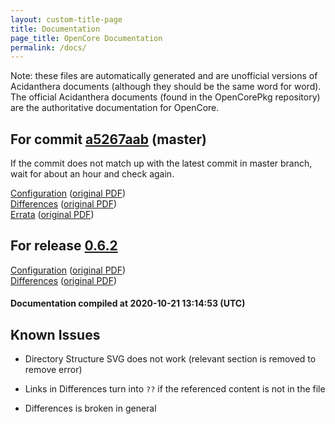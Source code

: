 ```yaml
---
layout: custom-title-page
title: Documentation
page_title: OpenCore Documentation
permalink: /docs/
---
```

Note: these files are automatically generated and are unofficial versions of Acidanthera documents (although they should be the same word for word). The official Acidanthera documents (found in the OpenCorePkg repository) are the authoritative documentation for OpenCore.

## For commit [a5267aab](https://github.com/acidanthera/OpenCorePkg/tree/a5267aab4a24f4c7b2ceaa6e900dcb3caaef26eb) (master)

If the commit does not match up with the latest commit in master branch, wait for about an hour and check again.

[Configuration](latest/Configuration.html) ([original PDF](https://github.com/acidanthera/OpenCorePkg/blob/a5267aab4a24f4c7b2ceaa6e900dcb3caaef26eb/Docs/Configuration.pdf))
<br>
[Differences](latest/Differences.html) ([original PDF](https://github.com/acidanthera/OpenCorePkg/blob/a5267aab4a24f4c7b2ceaa6e900dcb3caaef26eb/Docs/Differences/Differences.pdf))
<br>
[Errata](latest/Errata.html) ([original PDF](https://github.com/acidanthera/OpenCorePkg/blob/a5267aab4a24f4c7b2ceaa6e900dcb3caaef26eb/Docs/Errata/Errata.pdf))

## For release [0.6.2](https://github.com/acidanthera/OpenCorePkg/tree/0.6.2)

[Configuration](release/Configuration.html) ([original PDF](https://github.com/acidanthera/OpenCorePkg/blob/0.6.2/Docs/Configuration.pdf))
<br>
[Differences](release/Differences.html) ([original PDF](https://github.com/acidanthera/OpenCorePkg/blob/0.6.2/Docs/Differences/Differences.pdf))

#### Documentation compiled at 2020-10-21 13:14:53 (UTC)

## Known Issues

* Directory Structure SVG does not work (relevant section is removed to remove error)

* Links in Differences turn into `??` if the referenced content is not in the file

* Differences is broken in general
